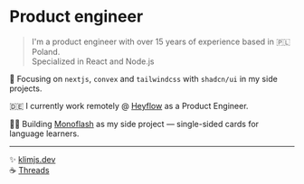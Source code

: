 # Product engineer

> I'm a product engineer with over 15 years of experience based in 🇵🇱 Poland.  
> Specialized in React and Node.js

🎯 Focusing on `nextjs`, `convex` and `tailwindcss` with `shadcn/ui` in my side projects.

🇩🇪 I currently work remotely @ [Heyflow](https://heyflow.com) as a Product Engineer.

👨‍💻 Building [Monoflash](https://www.monoflash.co) as my side project — single-sided cards for language learners.

-------------

✨ [klimjs.dev](https://klimjs.dev)  
☕️ [Threads](https://www.threads.com/@klimjs)
